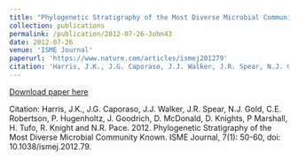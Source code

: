 ```yaml
---
title: "Phylogenetic Stratigraphy of the Most Diverse Microbial Community Known"
collection: publications
permalink: /publication/2012-07-26-John43
date: 2012-07-26
venue: 'ISME Journal'
paperurl: 'https://www.nature.com/articles/ismej201279'
citation: 'Harris, J.K., J.G. Caporaso, J.J. Walker, J.R. Spear, N.J. Gold, C.E. Robertson, P. Hugenholtz, J. Goodrich, D. McDonald, D. Knights, P Marshall, H. Tufo, R. Knight and N.R. Pace.  2012.  Phylogenetic Stratigraphy of the Most Diverse Microbial Community Known.  ISME Journal, 7(1): 50-60, doi: 10.1038/ismej.2012.79.'
---
```


<a href='https://www.nature.com/articles/ismej201279'>Download paper here</a>

Citation: Harris, J.K., J.G. Caporaso, J.J. Walker, J.R. Spear, N.J. Gold, C.E. Robertson, P. Hugenholtz, J. Goodrich, D. McDonald, D. Knights, P Marshall, H. Tufo, R. Knight and N.R. Pace.  2012.  Phylogenetic Stratigraphy of the Most Diverse Microbial Community Known.  ISME Journal, 7(1): 50-60, doi: 10.1038/ismej.2012.79.